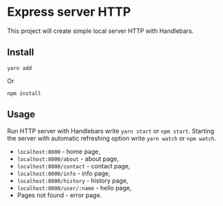 # Express server HTTP

This project will create simple local server HTTP with Handlebars.

## Install

`yarn add`

Or

`npm install`

## Usage

Run HTTP server with Handlebars write `yarn start` or `npm start`.
Starting the server with automatic refreshing option write `yarn watch` or `npm watch`.
  - `localhost:8000` - home page,
  - `localhost:8000/about` - about page,
  - `localhost:8000/contact` - contact page,
  - `localhost:8000/info` - info page,
  - `localhost:8000/history` - history page,
  - `localhost:8000/user/:name` - hello page,
  - Pages not found - error page.
  


